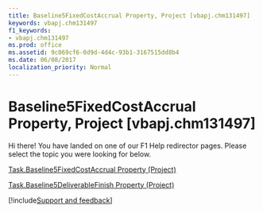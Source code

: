 ```yaml
---
title: Baseline5FixedCostAccrual Property, Project [vbapj.chm131497]
keywords: vbapj.chm131497
f1_keywords:
- vbapj.chm131497
ms.prod: office
ms.assetid: 9c069cf6-0d9d-4d4c-93b1-3167515dd8b4
ms.date: 06/08/2017
localization_priority: Normal
---
```



# Baseline5FixedCostAccrual Property, Project [vbapj.chm131497]

Hi there! You have landed on one of our F1 Help redirector pages. Please select the topic you were looking for below.

[Task.Baseline5FixedCostAccrual Property (Project)](https://msdn.microsoft.com/library/3593a520-8467-fae8-9d2f-473b53c961b0%28Office.15%29.aspx)

[Task.Baseline5DeliverableFinish Property (Project)](https://msdn.microsoft.com/library/867cbed5-d6bb-709b-f1c6-ee5a14b214e2%28Office.15%29.aspx)

[!include[Support and feedback](~/includes/feedback-boilerplate.md)]